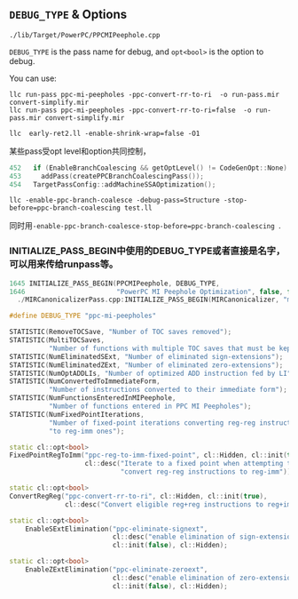 ## `DEBUG_TYPE` & Options

`./lib/Target/PowerPC/PPCMIPeephole.cpp`

`DEBUG_TYPE` is the pass name for debug, and `opt<bool>` is the option to debug.

You can use:

```shell
llc run-pass ppc-mi-peepholes -ppc-convert-rr-to-ri  -o run-pass.mir convert-simplify.mir
llc run-pass ppc-mi-peepholes -ppc-convert-rr-to-ri=false  -o run-pass.mir convert-simplify.mir

llc  early-ret2.ll -enable-shrink-wrap=false -O1
```



某些pass受opt level和option共同控制，

```c++
452   if (EnableBranchCoalescing && getOptLevel() != CodeGenOpt::None)
453     addPass(createPPCBranchCoalescingPass());
454   TargetPassConfig::addMachineSSAOptimization();
```

`llc -enable-ppc-branch-coalesce -debug-pass=Structure -stop-before=ppc-branch-coalescing test.ll` 

同时用`-enable-ppc-branch-coalesce-stop-before=ppc-branch-coalescing `.





### INITIALIZE_PASS_BEGIN中使用的DEBUG_TYPE或者直接是名字，可以用来传给runpass等。

```c++
1645 INITIALIZE_PASS_BEGIN(PPCMIPeephole, DEBUG_TYPE,
1646                       "PowerPC MI Peephole Optimization", false, false)
  ./MIRCanonicalizerPass.cpp:INITIALIZE_PASS_BEGIN(MIRCanonicalizer, "mir-canonicalizer",
```





```c++
#define DEBUG_TYPE "ppc-mi-peepholes"

STATISTIC(RemoveTOCSave, "Number of TOC saves removed");
STATISTIC(MultiTOCSaves,
          "Number of functions with multiple TOC saves that must be kept");
STATISTIC(NumEliminatedSExt, "Number of eliminated sign-extensions");
STATISTIC(NumEliminatedZExt, "Number of eliminated zero-extensions");
STATISTIC(NumOptADDLIs, "Number of optimized ADD instruction fed by LI");
STATISTIC(NumConvertedToImmediateForm,
          "Number of instructions converted to their immediate form");
STATISTIC(NumFunctionsEnteredInMIPeephole,
          "Number of functions entered in PPC MI Peepholes");
STATISTIC(NumFixedPointIterations,
          "Number of fixed-point iterations converting reg-reg instructions "
          "to reg-imm ones");

static cl::opt<bool>
FixedPointRegToImm("ppc-reg-to-imm-fixed-point", cl::Hidden, cl::init(true),
                   cl::desc("Iterate to a fixed point when attempting to "
                            "convert reg-reg instructions to reg-imm"));

static cl::opt<bool>
ConvertRegReg("ppc-convert-rr-to-ri", cl::Hidden, cl::init(true),
              cl::desc("Convert eligible reg+reg instructions to reg+imm"));

static cl::opt<bool>
    EnableSExtElimination("ppc-eliminate-signext",
                          cl::desc("enable elimination of sign-extensions"),
                          cl::init(false), cl::Hidden);

static cl::opt<bool>
    EnableZExtElimination("ppc-eliminate-zeroext",
                          cl::desc("enable elimination of zero-extensions"),
                          cl::init(false), cl::Hidden);
```




